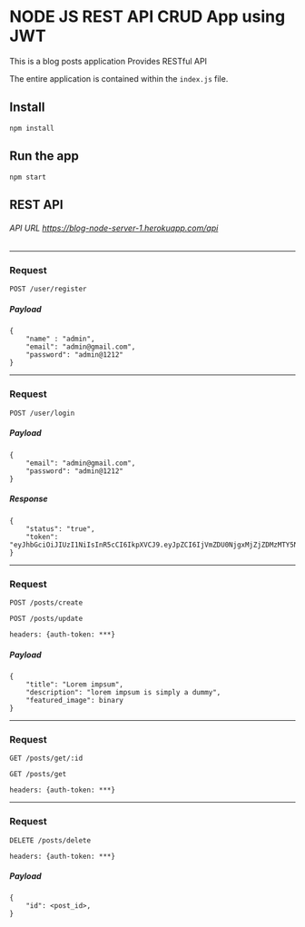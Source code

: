 # NODE JS REST API CRUD App using JWT

This is a blog posts application Provides RESTful API

The entire application is contained within the `index.js` file.

## Install

    npm install

## Run the app

    npm start
    
## REST API

###### API URL https://blog-node-server-1.herokuapp.com/api
**********
### Request

`POST /user/register`

##### Payload

	{ 
        "name" : "admin",
        "email": "admin@gmail.com",
        "password": "admin@1212"
	}
	
**********
### Request

`POST /user/login`

##### Payload

	{ 
        "email": "admin@gmail.com",
        "password": "admin@1212"
	}
	
##### Response

    { 
        "status": "true",
        "token": "eyJhbGciOiJIUzI1NiIsInR5cCI6IkpXVCJ9.eyJpZCI6IjVmZDU0NjgxMjZjZDMzMTY5NGE5MjdhZSIsImlhdCI6MTYwNzg2NTk4MSwiZXhwIjoxNjA3ODY5NTgxfQ.cYFfnwVC6RcexC1aCtBKqc2Q8H0g1JH27IdHjQqiJD4"
    }
**********
### Request
`POST /posts/create`

`POST /posts/update`

`headers: {auth-token: ***}`

##### Payload

	{ 
        "title": "Lorem impsum",
        "description": "lorem impsum is simply a dummy",
        "featured_image": binary
	}    
	
**********
### Request
`GET /posts/get/:id`

`GET /posts/get`

`headers: {auth-token: ***}`    
**********

### Request
`DELETE /posts/delete`

`headers: {auth-token: ***}`

##### Payload

	{ 
        "id": <post_id>,
	}    
